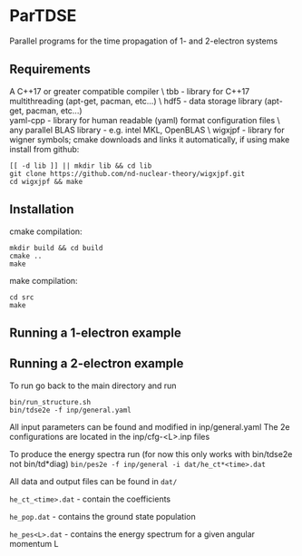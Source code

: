 # ParTDSE

Parallel programs for the time propagation of 1- and 2-electron systems

## Requirements

A C++17 or greater compatible compiler \\
tbb - library for C++17 multithreading (apt-get, pacman, etc...)  \\
hdf5 - data storage library (apt-get, pacman, etc...) \
yaml-cpp - library for human readable (yaml) format configuration files \\
any parallel BLAS library - e.g. intel MKL, OpenBLAS \\
wigxjpf - library for wigner symbols; cmake downloads and links it automatically, if using make install from github:

```
[[ -d lib ]] || mkdir lib && cd lib
git clone https://github.com/nd-nuclear-theory/wigxjpf.git
cd wigxjpf && make
```

## Installation

cmake compilation:

```
mkdir build && cd build
cmake ..
make
```

make compilation:

```
cd src
make
```

## Running a 1-electron example

## Running a 2-electron example

To run go back to the main directory and run

```
bin/run_structure.sh
bin/tdse2e -f inp/general.yaml
```

All input parameters can be found and modified in inp/general.yaml
The 2e configurations are located in the inp/cfg-\<L\>.inp files

To produce the energy spectra run (for now this only works with bin/tdse2e not bin/td*diag)
`bin/pes2e -f inp/general -i dat/he_ct*<time>.dat`

All data and output files can be found in
`dat/`

`he_ct_<time>.dat` - contain the coefficients

`he_pop.dat` - contains the ground state population

`he_pes<L>.dat` - contains the energy spectrum for a given angular momentum L
